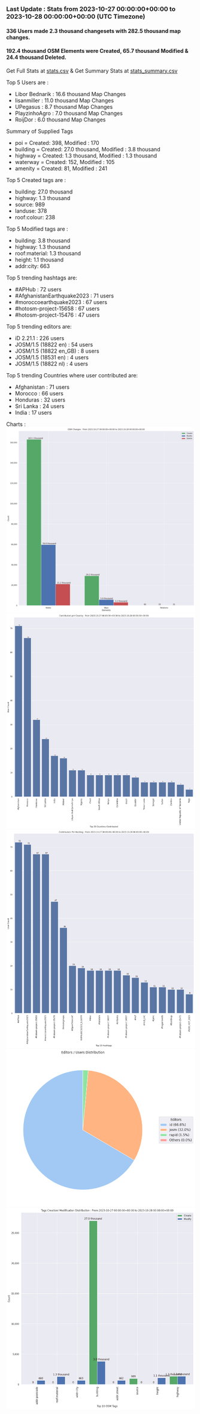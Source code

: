 ### Last Update : Stats from 2023-10-27 00:00:00+00:00 to 2023-10-28 00:00:00+00:00 (UTC Timezone)

#### 336 Users made 2.3 thousand changesets with 282.5 thousand map changes.
#### 192.4 thousand OSM Elements were Created, 65.7 thousand Modified & 24.4 thousand Deleted.
Get Full Stats at [stats.csv](/stats/hotosm/Daily/stats.csv)
 & Get Summary Stats at [stats_summary.csv](/stats/hotosm/Daily/stats_summary.csv)

Top 5 Users are : 
- Libor Bednarik : 16.6 thousand Map Changes
- lisanmiller : 11.0 thousand Map Changes
- UPegasus : 8.7 thousand Map Changes
- PlayzinhoAgro : 7.0 thousand Map Changes
- RoijDor : 6.0 thousand Map Changes

Summary of Supplied Tags
- poi = Created: 398, Modified : 170
- building = Created: 27.0 thousand, Modified : 3.8 thousand
- highway = Created: 1.3 thousand, Modified : 1.3 thousand
- waterway = Created: 152, Modified : 105
- amenity = Created: 81, Modified : 241


Top 5 Created tags are :
- building: 27.0 thousand
- highway: 1.3 thousand
- source: 989
- landuse: 378
- roof:colour: 238


Top 5 Modified tags are :
- building: 3.8 thousand
- highway: 1.3 thousand
- roof:material: 1.3 thousand
- height: 1.1 thousand
- addr:city: 663


Top 5 trending hashtags are:
- #APHub : 72 users
- #AfghanistanEarthquake2023 : 71 users
- #moroccoearthquake2023 : 67 users
- #hotosm-project-15658 : 67 users
- #hotosm-project-15476 : 47 users


Top 5 trending editors are:
- iD 2.21.1 : 226 users
- JOSM/1.5 (18822 en) : 54 users
- JOSM/1.5 (18822 en_GB) : 8 users
- JOSM/1.5 (18531 en) : 4 users
- JOSM/1.5 (18822 nl) : 4 users


Top 5 trending Countries where user contributed are:
- Afghanistan : 71 users
- Morocco : 66 users
- Honduras : 32 users
- Sri Lanka : 24 users
- India : 17 users


 Charts : 
![Alt text](./stats_osm_changes.png) 
![Alt text](./stats_users_per_country.png) 
![Alt text](./stats_users_per_hashtag.png) 
![Alt text](./stats_editors_pie_chart.png) 
![Alt text](./stats_tags.png) 
